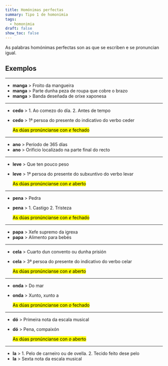 ```yaml
---
title: Homónimas perfectas
summary: Tipo 1 de homonimia
tags:
  - homonimia
draft: false
show_toc: false
---
```

As palabras homónimas perfectas son as que se escriben e se pronuncian igual. 

## Exemplos
- - -
* **manga** > Froito da mangueira
* **manga** > Parte dunha peza de roupa que cobre o brazo
* **manga** > Banda deseñada de orixe xaponesa
- - -
* **cedo** > 1. Ao comezo do día. 2. Antes de tempo
* **cedo** > 1ª persoa do presente do indicativo do verbo ceder

  <mark>As dúas pronúncianse con *e* fechado</mark>
- - -
* **ano** > Período de 365 días
* **ano** > Orificio localizado na parte final do recto
- - -
* **leve** > Que ten pouco peso
* **leve** > 1ª persoa do presente do subxuntivo do verbo levar

  <mark>As dúas pronúncianse con *e* aberto</mark>
- - -
* **pena** > Pedra
* **pena** > 1. Castigo 2. Tristeza

  <mark>As dúas pronúncianse con *e* fechado</mark>
- - -
* **papa** > Xefe supremo da igrexa
* **papa** > Alimento para bebés
- - -
* **cela** > Cuarto dun convento ou dunha prisión
* **cela** > 3ª persoa do presente do indicativo do verbo celar

  <mark>As dúas pronúncianse con *e* aberto</mark>
- - -
* **onda** > Do mar
* **onda** > Xunto, xunto a

  <mark>As dúas pronúncianse con *o* fechado</mark>
- - -
* **dó** > Primeira nota da escala musical
* **dó** > Pena, compaixón

  <mark>As dúas pronúncianse con *o* aberto</mark>
---
* **la** > 1. Pelo de carneiro ou de ovella. 2. Tecido feito dese pelo
* **la** > Sexta nota da escala musical


